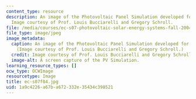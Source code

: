 ```yaml
---
content_type: resource
description: An image of the Photovoltaic Panel Simulation developed for the class.
  Image courtesy of Prof. Louis Bucciarelli and Gregory Schroll.
file: /media/courses/ec-s07-photovoltaic-solar-energy-systems-fall-2004/1a9c4226a67ba672332e35434c398521_ec-s07f04.jpg
file_type: image/jpeg
image_metadata:
  caption: An image of the Photovoltaic Panel Simulation developed for the class.
    (Image courtesy of Prof. Louis Bucciarelli and Gregory Schroll.)
  credit: Image courtesy of Prof. Louis Bucciarelli and Gregory Schroll.
  image-alt: A screen capture of the PV Simulation.
learning_resource_types: []
ocw_type: OCWImage
resourcetype: Image
title: ec-s07f04.jpg
uid: 1a9c4226-a67b-a672-332e-35434c398521
---
```

